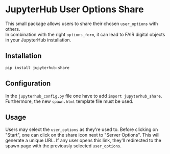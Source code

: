 # JupyterHub User Options Share
This small package allows users to share their chosen `user_options` with others.  
In combination with the right `options_form`, it can lead to FAIR digital objects in your JupyterHub installation.

## Installation
`pip install jupyterhub-share`

## Configuration
In the `jupyterhub_config.py` file one have to add `import jupyterhub_share`.  
Furthermore, the new `spawn.html` template file must be used.  

## Usage
Users may select the `user_options` as they're used to. Before clicking on "Start", one can click on the share icon next to "Server Options". This will generate a unique URL. If any user opens this link, they'll redirected to the spawn page with the previously selected `user_options`.
